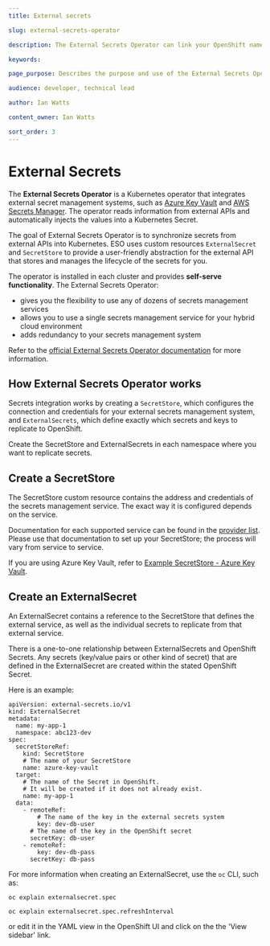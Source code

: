 ```yaml
---
title: External secrets

slug: external-secrets-operator

description: The External Secrets Operator can link your OpenShift namespace with an external secrets management service.

keywords: 

page_purpose: Describes the purpose and use of the External Secrets Operator

audience: developer, technical lead

author: Ian Watts

content_owner: Ian Watts

sort_order: 3
---
```


# External Secrets

The **External Secrets Operator** is a Kubernetes operator that integrates external secret management systems, such as [Azure Key Vault](https://azure.microsoft.com/en-us/products/key-vault/) and [AWS Secrets Manager](https://docs.aws.amazon.com/secretsmanager/latest/userguide/intro.html).  The operator reads information from external APIs and automatically injects the values into a Kubernetes Secret.

The goal of External Secrets Operator is to synchronize secrets from external APIs into Kubernetes. ESO uses custom resources `ExternalSecret` and `SecretStore` to provide a user-friendly abstraction for the external API that stores and manages the lifecycle of the secrets for you.

The operator is installed in each cluster and provides **self-serve functionality**.  The External Secrets Operator:
* gives you the flexibility to use any of dozens of secrets management services
* allows you to use a single secrets management service for your hybrid cloud environment
* adds redundancy to your secrets management system

Refer to the [official External Secrets Operator documentation](https://external-secrets.io/latest/) for more information.

## How External Secrets Operator works
Secrets integration works by creating a `SecretStore`, which configures the connection and credentials for your external secrets management system, and `ExternalSecrets`, which define exactly which secrets and keys to replicate to OpenShift.

Create the SecretStore and ExternalSecrets in each namespace where you want to replicate secrets.

## Create a SecretStore
The SecretStore custom resource contains the address and credentials of the secrets management service.  The exact way it is configured depends on the service.

Documentation for each supported service can be found in the [provider list](https://external-secrets.io/latest/provider/aws-secrets-manager/).  Please use that documentation to set up your SecretStore; the process will vary from service to service.

If you are using Azure Key Vault, refer to [Example SecretStore - Azure Key Vault](example_secretstore_azure_key_vault.md).

## Create an ExternalSecret
An ExternalSecret contains a reference to the SecretStore that defines the external service, as well as the individual secrets to replicate from that external service.

There is a one-to-one relationship between ExternalSecrets and OpenShift Secrets.  Any secrets (key/value pairs or other kind of secret) that are defined in the ExternalSecret are created within the stated OpenShift Secret.

Here is an example:
```
apiVersion: external-secrets.io/v1
kind: ExternalSecret
metadata:
  name: my-app-1
  namespace: abc123-dev
spec:
  secretStoreRef:
    kind: SecretStore
    # The name of your SecretStore
    name: azure-key-vault
  target:
    # The name of the Secret in OpenShift.
    # It will be created if it does not already exist.
    name: my-app-1
  data:
    - remoteRef:
        # The name of the key in the external secrets system
        key: dev-db-user
      # The name of the key in the OpenShift secret
      secretKey: db-user
    - remoteRef:
        key: dev-db-pass
      secretKey: db-pass
```

For more information when creating an ExternalSecret, use the `oc` CLI, such as:
```
oc explain externalsecret.spec
```

```
oc explain externalsecret.spec.refreshInterval
```

or edit it in the YAML view in the OpenShift UI and click on the the 'View sidebar' link.

